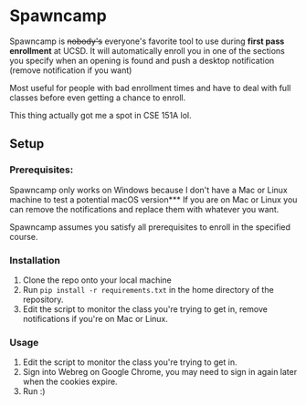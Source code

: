 # Spawncamp

Spawncamp is ~~nobody's~~ everyone's favorite tool to use during **first pass enrollment**
at UCSD. It will automatically enroll you in one of the sections you specify when an opening is found and push a desktop notification (remove notification if you want)

Most useful for people with bad enrollment times and have to deal with full classes before even getting
a chance to enroll.

This thing actually got me a spot in CSE 151A lol.

## Setup

### Prerequisites:

Spawncamp only works on Windows because I don't have a Mac or Linux machine to test a potential macOS version***
If you are on Mac or Linux you can remove the notifications and replace them with whatever you want.  

Spawncamp assumes you satisfy all prerequisites to enroll in the specified course.

### Installation

1. Clone the repo onto your local machine
2. Run `pip install -r requirements.txt` in the home directory of the repository.
3. Edit the script to monitor the class you're trying to get in, remove notifications if you're on Mac or Linux.

### Usage

1. Edit the script to monitor the class you're trying to get in.
2. Sign into Webreg on Google Chrome, you may need to sign in again later when
   the cookies expire.
3. Run :)
